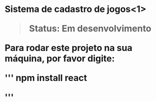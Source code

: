 <h1>Sistema de cadastro de jogos<1>

>Status: Em desenvolvimento

Para rodar este projeto na sua máquina, por favor digite:

'''
npm install react

'''

